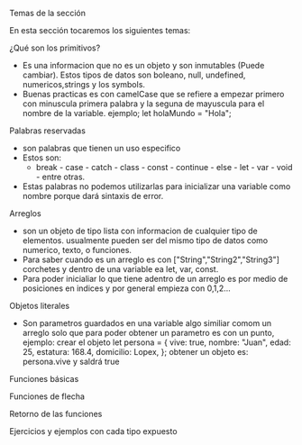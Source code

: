 Temas de la sección

En esta sección tocaremos los siguientes temas:

¿Qué son los primitivos?

- Es una informacion que no es un objeto y son inmutables (Puede cambiar). Estos tipos de datos son boleano, null, undefined, numericos,strings y los symbols.
- Buenas practicas es con camelCase que se refiere a empezar primero con minuscula primera palabra y la seguna de mayuscula para el nombre de la variable. ejemplo; let holaMundo = "Hola";

Palabras reservadas

- son palabras que tienen un uso especifico
- Estos son: 
    - break - case - catch - class - const - continue - else - let - var - void - entre otras.
- Estas palabras no podemos utilizarlas para inicializar una variable como nombre porque dará sintaxis de error.

Arreglos

- son un objeto de tipo lista con informacion de cualquier tipo de elementos. usualmente pueden ser del mismo tipo de datos como numerico, texto, o funciones.
- Para saber cuando es un arreglo es con ["String","String2","String3"] corchetes y dentro de una variable ea let, var, const.
- Para poder inicialiar lo que tiene adentro de un arreglo es por medio de posiciones en indices y por general empieza con 0,1,2...


Objetos literales

- Son parametros guardados en una variable algo similiar comom un arreglo solo que para poder obtener un parametro es con un punto, ejemplo: crear el objeto
    let persona = {
    vive: true,
    nombre: "Juan",
    edad: 25,
    estatura: 168.4,
    domicilio: Lopex,
};
    obtener un objeto es:
    persona.vive
    y saldrá true

Funciones básicas

Funciones de flecha

Retorno de las funciones

Ejercicios y ejemplos con cada tipo expuesto